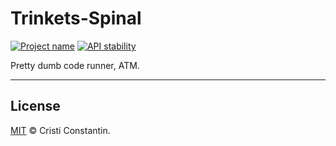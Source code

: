 # Trinkets-Spinal

[![Project name][project-img]][project-url]
[![API stability][stability-img]][stability-url]

Pretty dumb code runner, ATM.

-----

## License

[MIT](LICENSE) © Cristi Constantin.

[project-img]: https://badgen.net/badge/Project/Trinkets/4B0082
[project-url]: https://github.com/ShinyTrinkets
[stability-img]: https://badgen.net/badge/Stability/experimental/red
[stability-url]: https://en.wikipedia.org/wiki/Software_release_life_cycle#Pre-alpha
